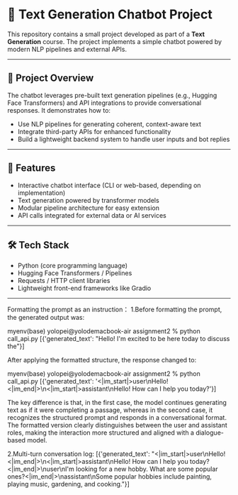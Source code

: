 # 🤖 Text Generation Chatbot Project

This repository contains a small project developed as part of a **Text Generation** course. The project implements a simple chatbot powered by modern NLP pipelines and external APIs.

---

## 📝 Project Overview

The chatbot leverages pre-built text generation pipelines (e.g., Hugging Face Transformers) and API integrations to provide conversational responses. It demonstrates how to:

- Use NLP pipelines for generating coherent, context-aware text
- Integrate third-party APIs for enhanced functionality
- Build a lightweight backend system to handle user inputs and bot replies

---

## 🚀 Features

- Interactive chatbot interface (CLI or web-based, depending on implementation)
- Text generation powered by transformer models
- Modular pipeline architecture for easy extension
- API calls integrated for external data or AI services

---

## 🛠️ Tech Stack

- Python (core programming language)
- Hugging Face Transformers / Pipelines
- Requests / HTTP client libraries
- Lightweight front-end frameworks like Gradio

---

Formatting the prompt as an instruction：
1.Before formatting the prompt, the generated output was:

myenv(base) yolopei@yolodemacbook-air assignment2 % python call_api.py
[{'generated_text': "Hello! I'm excited to be here today to discuss the"}]

After applying the formatted structure, the response changed to:

myenv(base) yolopei@yolodemacbook-air assignment2 % python call_api.py
[{'generated_text': '<|im_start|>user\nHello!<|im_end|>\n<|im_start|>assistant\nHello! How can I help you today?'}]

The key difference is that, in the first case, the model continues generating text as if it were completing a passage, whereas in the second case, it recognizes the structured prompt and responds in a conversational format. The formatted version clearly distinguishes between the user and assistant roles, making the interaction more structured and aligned with a dialogue-based model.

2.Multi-turn conversation log:
[{'generated_text': "<|im_start|>user\nHello!<|im_end|>\n<|im_start|>assistant\nHello! How can I help you today?<|im_end|>\nuser\nI'm looking for a new hobby. What are some popular ones?<|im_end|>\nassistant\nSome popular hobbies include painting, playing music, gardening, and cooking."}]

